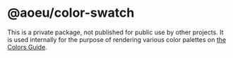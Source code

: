 # @aoeu/color-swatch

This is a private package, not published for public use by other projects. It is used internally for the purpose of rendering various color palettes on [the Colors Guide](https://theartofeducation.github.io/?path=/story/guides-colors--page).
